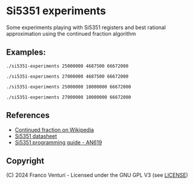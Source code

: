 # Si5351 experiments

Some experiments playing with Si5351 registers and best rational approximation using the continued fraction algorithm


## Examples:

```
./si5351-experiments 25000000 4687500 66672000
```
```
./si5351-experiments 27000000 4687500 66672000
```
```
./si5351-experiments 25000000 10000000 66672000
```
```
./si5351-experiments 27000000 10000000 66672000
```


## References

- [Continued fraction on Wikipedia](https://en.wikipedia.org/wiki/Continued_fraction#Best_rational_approximations)
- [Si5351 datasheet](https://www.skyworksinc.com/-/media/Skyworks/SL/documents/public/data-sheets/Si5351-B.pdf)
- [Si5351 programming guide - AN619](https://www.skyworksinc.com/-/media/Skyworks/SL/documents/public/application-notes/AN619.pdf)


## Copyright

(C) 2024 Franco Venturi - Licensed under the GNU GPL V3 (see [LICENSE](LICENSE))
